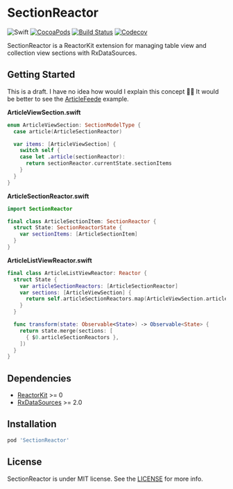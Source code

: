 # SectionReactor

![Swift](https://img.shields.io/badge/Swift-3.1-orange.svg)
[![CocoaPods](http://img.shields.io/cocoapods/v/SectionReactor.svg)](https://cocoapods.org/pods/SectionReactor)
[![Build Status](https://travis-ci.org/devxoul/SectionReactor.svg?branch=master)](https://travis-ci.org/devxoul/SectionReactor)
[![Codecov](https://img.shields.io/codecov/c/github/devxoul/SectionReactor.svg)](https://codecov.io/gh/devxoul/SectionReactor)

SectionReactor is a ReactorKit extension for managing table view and collection view sections with RxDataSources.

## Getting Started

This is a draft. I have no idea how would I explain this concept 🤦‍♂️ It would be better to see the [ArticleFeede](https://github.com/devxoul/SectionReactor/tree/master/Examples/ArticleFeed) example.

**ArticleViewSection.swift**

```swift
enum ArticleViewSection: SectionModelType {
  case article(ArticleSectionReactor)

  var items: [ArticleViewSection] {
    switch self {
    case let .article(sectionReactor):
      return sectionReactor.currentState.sectionItems
    }
  }
}
```

**ArticleSectionReactor.swift**

```swift
import SectionReactor

final class ArticleSectionItem: SectionReactor {
  struct State: SectionReactorState {
    var sectionItems: [ArticleSectionItem]
  }
}
```

**ArticleListViewReactor.swift**

```swift
final class ArticleListViewReactor: Reactor {
  struct State {
    var articleSectionReactors: [ArticleSectionReactor]
    var sections: [ArticleViewSection] {
      return self.articleSectionReactors.map(ArticleViewSection.article)
    }
  }

  func transform(state: Observable<State>) -> Observable<State> {
    return state.merge(sections: [
      { $0.articleSectionReactors },
    ])
  }
}
```

## Dependencies

* [ReactorKit](https://github.com/ReactorKit/ReactorKit) >= 0
* [RxDataSources](https://github.com/RxSwiftCommunity/RxDataSources) >= 2.0

## Installation

```ruby
pod 'SectionReactor'
```

## License

SectionReactor is under MIT license. See the [LICENSE](LICENSE) for more info.
